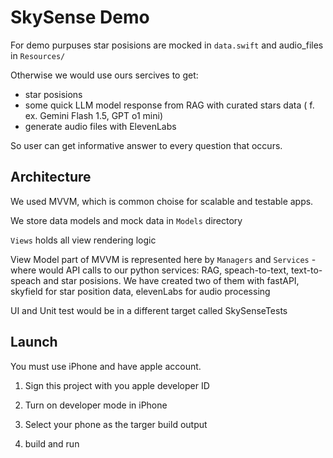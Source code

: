 #  SkySense Demo

For demo purpuses star posisions are mocked in `data.swift` and audio_files in `Resources/`

Otherwise we would use ours sercives to get:
- star posisions
- some quick LLM model response from RAG with curated stars data ( f. ex. Gemini Flash 1.5, GPT o1 mini)
- generate audio files with ElevenLabs

So user can get informative answer to every question that occurs.

## Architecture

We used MVVM, which is common choise for scalable and testable apps.

We store data models and mock data in `Models` directory

`Views` holds all view rendering logic

View Model part of MVVM is represented here by `Managers` and `Services` - where would API calls to our python services: RAG, speach-to-text, text-to-speach and star posisions. We have created two of them with fastAPI, skyfield for star position data, elevenLabs for audio processing

UI and Unit test would be in a different target called SkySenseTests


## Launch

You must use iPhone and have apple account.

1. Sign this project with you apple developer ID

2. Turn on developer mode in iPhone

3. Select your phone as the targer build output

4. build and run

